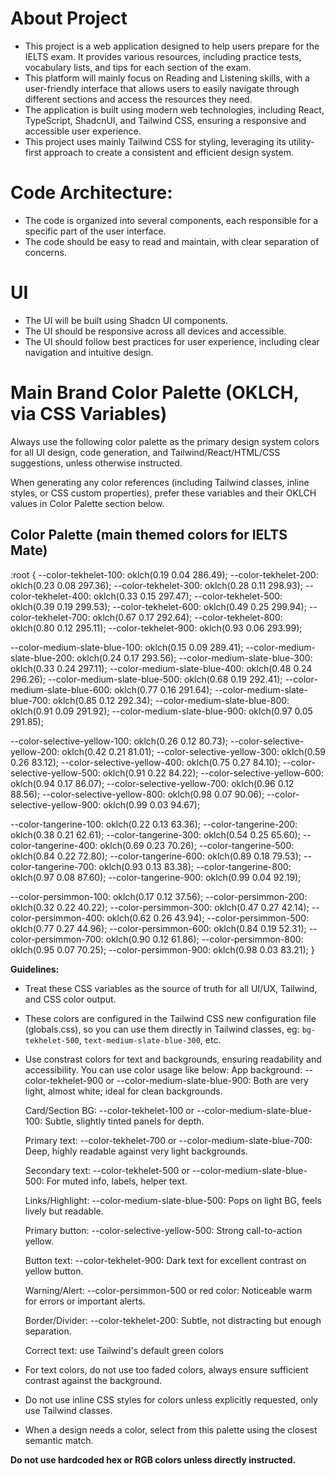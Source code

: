 # About Project

- This project is a web application designed to help users prepare for the IELTS exam. It provides various resources, including practice tests, vocabulary lists, and tips for each section of the exam.
- This platform will mainly focus on Reading and Listening skills, with a user-friendly interface that allows users to easily navigate through different sections and access the resources they need.
- The application is built using modern web technologies, including React, TypeScript, ShadcnUI, and Tailwind CSS, ensuring a responsive and accessible user experience.
- This project uses mainly Tailwind CSS for styling, leveraging its utility-first approach to create a consistent and efficient design system.

# Code Architecture:

- The code is organized into several components, each responsible for a specific part of the user interface.
- The code should be easy to read and maintain, with clear separation of concerns.

# UI

- The UI will be built using Shadcn UI components.
- The UI should be responsive across all devices and accessible.
- The UI should follow best practices for user experience, including clear navigation and intuitive design.

# Main Brand Color Palette (OKLCH, via CSS Variables)

Always use the following color palette as the primary design system colors for all UI design, code generation, and Tailwind/React/HTML/CSS suggestions, unless otherwise instructed.

When generating any color references (including Tailwind classes, inline styles, or CSS custom properties), prefer these variables and their OKLCH values in Color Palette section below.

## Color Palette (main themed colors for IELTS Mate)

:root {
--color-tekhelet-100: oklch(0.19 0.04 286.49);
--color-tekhelet-200: oklch(0.23 0.08 297.36);
--color-tekhelet-300: oklch(0.28 0.11 298.93);
--color-tekhelet-400: oklch(0.33 0.15 297.47);
--color-tekhelet-500: oklch(0.39 0.19 299.53);
--color-tekhelet-600: oklch(0.49 0.25 299.94);
--color-tekhelet-700: oklch(0.67 0.17 292.64);
--color-tekhelet-800: oklch(0.80 0.12 295.11);
--color-tekhelet-900: oklch(0.93 0.06 293.99);

--color-medium-slate-blue-100: oklch(0.15 0.09 289.41);
--color-medium-slate-blue-200: oklch(0.24 0.17 293.56);
--color-medium-slate-blue-300: oklch(0.33 0.24 297.11);
--color-medium-slate-blue-400: oklch(0.48 0.24 296.26);
--color-medium-slate-blue-500: oklch(0.68 0.19 292.41);
--color-medium-slate-blue-600: oklch(0.77 0.16 291.64);
--color-medium-slate-blue-700: oklch(0.85 0.12 292.34);
--color-medium-slate-blue-800: oklch(0.91 0.09 291.92);
--color-medium-slate-blue-900: oklch(0.97 0.05 291.85);

--color-selective-yellow-100: oklch(0.26 0.12 80.73);
--color-selective-yellow-200: oklch(0.42 0.21 81.01);
--color-selective-yellow-300: oklch(0.59 0.26 83.12);
--color-selective-yellow-400: oklch(0.75 0.27 84.10);
--color-selective-yellow-500: oklch(0.91 0.22 84.22);
--color-selective-yellow-600: oklch(0.94 0.17 86.07);
--color-selective-yellow-700: oklch(0.96 0.12 88.56);
--color-selective-yellow-800: oklch(0.98 0.07 90.06);
--color-selective-yellow-900: oklch(0.99 0.03 94.67);

--color-tangerine-100: oklch(0.22 0.13 63.36);
--color-tangerine-200: oklch(0.38 0.21 62.61);
--color-tangerine-300: oklch(0.54 0.25 65.60);
--color-tangerine-400: oklch(0.69 0.23 70.26);
--color-tangerine-500: oklch(0.84 0.22 72.80);
--color-tangerine-600: oklch(0.89 0.18 79.53);
--color-tangerine-700: oklch(0.93 0.13 83.38);
--color-tangerine-800: oklch(0.97 0.08 87.60);
--color-tangerine-900: oklch(0.99 0.04 92.19);

--color-persimmon-100: oklch(0.17 0.12 37.56);
--color-persimmon-200: oklch(0.32 0.22 40.22);
--color-persimmon-300: oklch(0.47 0.27 42.14);
--color-persimmon-400: oklch(0.62 0.26 43.94);
--color-persimmon-500: oklch(0.77 0.27 44.96);
--color-persimmon-600: oklch(0.84 0.19 52.31);
--color-persimmon-700: oklch(0.90 0.12 61.86);
--color-persimmon-800: oklch(0.95 0.07 70.25);
--color-persimmon-900: oklch(0.98 0.03 83.21);
}

**Guidelines:**

- Treat these CSS variables as the source of truth for all UI/UX, Tailwind, and CSS color output.
- These colors are configured in the Tailwind CSS new configuration file (globals.css), so you can use them directly in Tailwind classes, eg: `bg-tekhelet-500`, `text-medium-slate-blue-300`, etc.
- Use constrast colors for text and backgrounds, ensuring readability and accessibility. You can use color usage like below:
  App background: --color-tekhelet-900 or --color-medium-slate-blue-900: Both are very light, almost white; ideal for clean backgrounds.

  Card/Section BG: --color-tekhelet-100 or --color-medium-slate-blue-100: Subtle, slightly tinted panels for depth.

  Primary text: --color-tekhelet-700 or --color-medium-slate-blue-700: Deep, highly readable against very light backgrounds.

  Secondary text: --color-tekhelet-500 or --color-medium-slate-blue-500: For muted info, labels, helper text.

  Links/Highlight: --color-medium-slate-blue-500: Pops on light BG, feels lively but readable.

  Primary button: --color-selective-yellow-500: Strong call-to-action yellow.

  Button text: --color-tekhelet-900: Dark text for excellent contrast on yellow button.

  Warning/Alert: --color-persimmon-500 or red color: Noticeable warm for errors or important alerts.

  Border/Divider: --color-tekhelet-200: Subtle, not distracting but enough separation.

  Correct text: use Tailwind's default green colors

- For text colors, do not use too faded colors, always ensure sufficient contrast against the background.
- Do not use inline CSS styles for colors unless explicitly requested, only use Tailwind classes.
- When a design needs a color, select from this palette using the closest semantic match.

**Do not use hardcoded hex or RGB colors unless directly instructed.**
